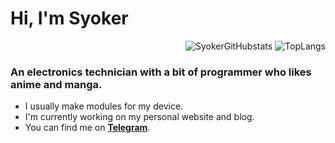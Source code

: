 # Hi, I'm Syoker

<div align=right>
    <img src=https://github-readme-stats.vercel.app/api?username=Syoker&show_icons=true alt=SyokerGitHubstats>
    <img src=https://github-readme-stats.vercel.app/api/top-langs/?username=Syoker&layout=compact alt=TopLangs>
</div>

### An electronics technician with a bit of programmer who likes anime and manga.

- I usually make modules for my device.
- I'm currently working on my personal website and blog.
- You can find me on **[Telegram](https://t.me/Syoker)**.

